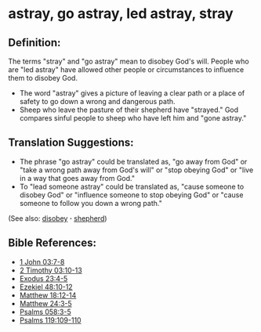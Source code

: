 # astray, go astray, led astray, stray #

## Definition: ##

The terms "stray" and "go astray" mean to disobey God's will. People who are "led astray" have allowed other people or circumstances to influence them to disobey God.

* The word "astray" gives a picture of leaving a clear path or a place of safety to go down a wrong and dangerous path.
* Sheep who leave the pasture of their shepherd have "strayed." God compares sinful people to sheep who have left him and "gone astray."

## Translation Suggestions: ##

* The phrase "go astray" could be translated as, "go away from God" or "take a wrong path away from God's will" or "stop obeying God" or "live in a way that goes away from God."
* To "lead someone astray" could be translated as, "cause someone to disobey God" or "influence someone to stop obeying God" or "cause someone to follow you down a wrong path." 

(See also: [disobey](../other/disobey.md) **·** [shepherd](../other/shepherd.md))

## Bible References: ##

* [1 John 03:7-8](https://door43.org/en/bible/notes/1jn/03/07)
* [2 Timothy 03:10-13](https://door43.org/en/bible/notes/2ti/03/10)
* [Exodus 23:4-5](https://door43.org/en/bible/notes/exo/23/04)
* [Ezekiel 48:10-12](https://door43.org/en/bible/notes/ezk/48/10)
* [Matthew 18:12-14](https://door43.org/en/bible/notes/mat/18/12)
* [Matthew 24:3-5](https://door43.org/en/bible/notes/mat/24/03)
* [Psalms 058:3-5](https://door43.org/en/bible/notes/psa/058/003)
* [Psalms 119:109-110](https://door43.org/en/bible/notes/psa/119/109)

